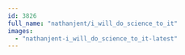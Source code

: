 ```yaml
---
id: 3826
full_name: "nathanjent/i_will_do_science_to_it"
images: 
  - "nathanjent-i_will_do_science_to_it-latest"
---
```

